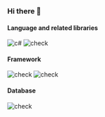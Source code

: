 ### Hi there 👋

#### Language and related libraries
<a><img alt ="c#" src="https://img.shields.io/badge/C%23-239120?style=for-the-badge&logo=c-sharp&logoColor=white"></a>
<a><img alt ="check" src="https://img.shields.io/badge/PHP-777BB4?style=for-the-badge&logo=php&logoColor=white"></a>

#### Framework
<a><img alt ="check" src="https://img.shields.io/badge/.NET-5C2D91?style=for-the-badge&logo=.net&logoColor=white"></a>
<a><img alt ="check" src="https://img.shields.io/badge/-Entity_Framework_Core-fff?style=flat&logo=Microsoft&logoColor=0078D7"></a>

#### Database
<a><img alt ="check" src="https://img.shields.io/badge/MySQL-00000F?style=for-the-badge&logo=mysql&logoColor=white"></a>

<!--
**kirticism/kirticism** is a ✨ _special_ ✨ repository because its `README.md` (this file) appears on your GitHub profile.

Here are some ideas to get you started:

- 🔭 I’m currently working on ...
- 🌱 I’m currently learning ...
- 👯 I’m looking to collaborate on ...
- 🤔 I’m looking for help with ...
- 💬 Ask me about ...
- 📫 How to reach me: ...
- 😄 Pronouns: ...
- ⚡ Fun fact: ...
-->
